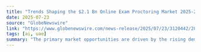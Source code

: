 ```yaml
---
title: "Trends Shaping the $2.1 Bn Online Exam Proctoring Market 2025-2030"
date: 2025-07-23
source: "GlobeNewswire"
link: "https://www.globenewswire.com/news-release/2025/07/23/3120442/28124/en/Trends-Shaping-the-2-1-Bn-Online-Exam-Proctoring-Market-2025-2030.html"
tags: [ai, uae]
summary: "The primary market opportunities are driven by the rising demand for digital education and secure, scalable assessment solutions. Key growth areas include remote learning programs, professional certifications, corporate training, and government exams. The pri…"
---
```


